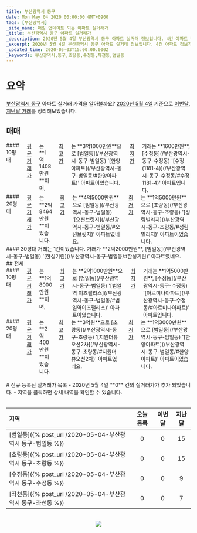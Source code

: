 ```yaml
---
title: 부산광역시 동구
date: Mon May 04 2020 00:00:00 GMT+0900
tags: [부산광역시]
_site_name: 매일 업데이트 되는 아파트 실거래가
_title: 부산광역시 동구 아파트 실거래가
_description: 2020년 5월 4일 부산광역시 동구 아파트 실거래 정보입니다. 4건 아파트 정보가 있습니다.
_excerpt: 2020년 5월 4일 부산광역시 동구 아파트 실거래 정보입니다. 4건 아파트 정보가 있습니다.
_updated_time: 2020-05-03T15:00:00.000Z
_keywords: 부산광역시,동구,초량동,수정동,좌천동,범일동
---
```



# 요약
<ins>부산광역시 동구</ins> 아파트 실거래 가격을 알아볼까요? <ins>2020년 5월 4일</ins> 기준으로 <ins>이번달, 지난달 거래</ins>를 정리해보았습니다.

## 매매
<div class="container">
<div class="six columns" markdown="1">
#### 10평대
<ins>평균 거래가</ins>는 **1억1408만원**이며, <ins>최고가</ins>는 **3억1000만원**으로 [범일동](/부산광역시-동구-범일동) '[한양아파트](/부산광역시-동구-범일동/#한양아파트)' 아파트이었습니다. <ins>최저가</ins> 거래는 **1600만원**, [수정동](/부산광역시-동구-수정동) '[수정(1181-4)](/부산광역시-동구-수정동/#수정1181-4)' 아파트입니다.
</div>
<div class="six columns" markdown="1">
#### 20평대
<ins>평균 거래가</ins>는 **2억8464만원**이었습니다. <ins>최고가</ins>는 **4억5000만원**으로 [범일동](/부산광역시-동구-범일동) '[오션브릿지](/부산광역시-동구-범일동/#오션브릿지)' 아파트였네요. <ins>최저가</ins>는 **1억5000만원**으로 [초량동](/부산광역시-동구-초량동) '[성림빌리지](/부산광역시-동구-초량동/#성림빌리지)' 아파트이었습니다.
</div>
</div>
<div class="container">
<div class="twelve columns" markdown="1">
#### 30평대
거래는 1건이었습니다. 거래가 **2억2000만원**, [범일동](/부산광역시-동구-범일동) '[한성기린](/부산광역시-동구-범일동/#한성기린)' 아파트였네요.
</div>
</div>
## 전세
<div class="container">
<div class="six columns" markdown="1">
#### 10평대
<ins>평균 거래가</ins>는 **1억8000만원**이며, <ins>최고가</ins>는 **2억1000만원**으로 [범일동](/부산광역시-동구-범일동) '[범일역 이즈팰리스](/부산광역시-동구-범일동/#범일역이즈팰리스)' 아파트이었습니다. <ins>최저가</ins> 거래는 **1억5000만원**, [수정동](/부산광역시-동구-수정동) '[아르미나아파트](/부산광역시-동구-수정동/#아르미나아파트)' 아파트입니다.
</div>
<div class="six columns" markdown="1">
#### 20평대
<ins>평균 거래가</ins>는 **2억400만원**이었습니다. <ins>최고가</ins>는 **3억원**으로 [초량동](/부산광역시-동구-초량동) '[지원더뷰오션2차](/부산광역시-동구-초량동/#지원더뷰오션2차)' 아파트였네요. <ins>최저가</ins>는 **1억3000만원**으로 [범일동](/부산광역시-동구-범일동) '[한양아파트](/부산광역시-동구-범일동/#한양아파트)' 아파트이었습니다.
</div>
</div>


<br>
# 신규 등록된 실거래가 목록
- 2020년 5월 4일 **0** 건의 실거래가가 추가 되었습니다.
- 지역을 클릭하면 상세 내역을 확인할 수 있습니다.
<br><br>

| 지역 | 오늘 등록 | 이번달 | 지난달 |
|:---|:---:|:---:|:---:|
| [범일동]({% post_url /2020-05-04-부산광역시 동구-범일동 %}) | 0 | 0 | 15|
| [초량동]({% post_url /2020-05-04-부산광역시 동구-초량동 %}) | 0 | 0 | 15|
| [수정동]({% post_url /2020-05-04-부산광역시 동구-수정동 %}) | 0 | 0 | 9|
| [좌천동]({% post_url /2020-05-04-부산광역시 동구-좌천동 %}) | 0 | 0 | 7|

<p align="center"><br><img src="https://via.placeholder.com/700x120"><br></p>
